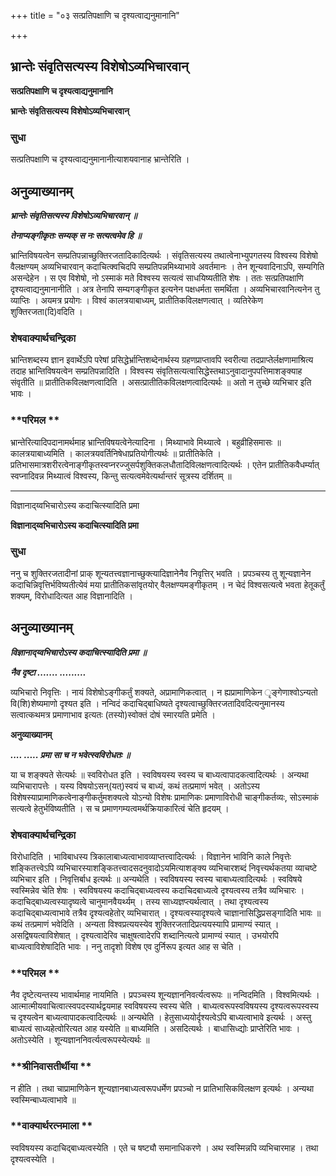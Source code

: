 +++
title = "०३ सत्प्रतिपक्षाणि च दृश्यत्वाद्यनुमानानि"

+++


## भ्रान्तेः संवृतिसत्यस्य विशेषोऽव्यभिचारवान्

**सत्प्रतिपक्षाणि च दृश्यत्वाद्यनुमानानि**

**भ्रान्तेः संवृतिसत्यस्य विशेषोऽव्यभिचारवान्**

### **सुधा**

सत्प्रतिपक्षाणि च दृश्यत्वाद्यनुमानानीत्याशयवानाह भ्रान्तेरिति ।

## **अनुव्याख्यानम्**

***भ्रान्तेः संवृतिसत्यस्य विशेषोऽव्यभिचारवान् ॥***

***तेनाप्यङ्गीकृतः सम्यक् स नः सत्यत्वमेव हि ॥***

भ्रान्तिविषयत्वेन सम्प्रतिपन्नाच्छुक्तिरजतादिकादित्यर्थः । संवृतिसत्यस्य तथात्वेनाभ्युपगतस्य विश्वस्य विशेषो वैलक्षण्यम् अव्यभिचारवान् कदाचित्क्वचिदपि सम्प्रतिपन्नमिथ्याभावे अवर्तमानः । तेन शून्यवादिनाऽपि, सम्यगिति असन्देहेन । स एव विशेषो, नो ऽस्माकं मते विश्वस्य सत्यत्वं साधयिष्यतीति शेषः । ततः सत्प्रतिपक्षाणि दृश्यत्वाद्यनुमानानीति । अत्र तेनापि सम्यगङ्गीकृत इत्यनेन पक्षधर्मता समर्थिता । अव्यभिचारवानित्यनेन तु व्याप्तिः । अयमत्र प्रयोगः । विश्वं कालत्रयाबाध्यम्, प्रातीतिकविलक्षणत्वात् । व्यतिरेकेण शुक्तिरजता(दि)वदिति ।

### **शेषवाक्यार्थचन्द्रिका**

भ्रान्तिशब्दस्य ज्ञान इवार्थेऽपि परेषां प्रसिद्धेर्भ्रान्तिशब्देनार्थस्य ग्रहणप्राप्तावपि स्वरीत्या तदप्राप्तेर्लक्षणामाश्रित्य तदाह भ्रान्तिविषयत्वेन सम्प्रतिपन्नादिति । विश्वस्य संवृतिसत्यत्वासिद्धेस्तथाऽनुवादानुपपत्तिमाशङ्क्याह संवृतीति ॥ प्रातीतिकविलक्षणत्वादिति । असत्प्रातीतिकविलक्षणत्वादित्यर्थः ॥ अतो न तुच्छे व्यभिचार इति भावः ।

### **परिमल **

भ्रान्तेरित्यादिपदानामर्थमाह भ्रान्तिविषयत्वेनेत्यादिना । मिथ्याभावे मिथ्यात्वे । बहुव्रीहिसमासः ॥ कालत्रयाबाध्यमिति । कालत्रयवर्तिनिषेधाप्रतियोगीत्यर्थः ॥ प्रातीतिकेति । प्रतिभासमात्रशरीरत्वेनाङ्गीकृतस्वप्नरज्जुसर्पशुक्तिकलधौतादिविलक्षणत्वादित्यर्थः । एतेन प्रातीतिकवैधर्म्यात् स्वप्नादिवन्न मिथ्यात्वं विश्वस्य, किन्तु सत्यत्वमेवेत्यर्थान्तरं सूत्रस्य दर्शितम् ॥

------------------------------------------------------------------------

विज्ञानाद्य्वभिचारोऽस्य कदाचित्स्यादिति प्रमा

**विज्ञानाद्य्वभिचारोऽस्य कदाचित्स्यादिति प्रमा**

### **सुधा**

ननु च शुक्तिरजतादीनां प्राक् शून्यतत्त्वज्ञानाच्छुक्त्यादिज्ञानेनैव निवृत्तिर् भवति । प्रपञ्चस्य तु शून्यज्ञानेन कदाचिन्निवृत्तिर्भविष्यतीत्येवं मया प्रातीतिकसांवृतयोर् वैलक्षण्यमङ्गीकृतम् । न चेदं विश्वसत्यत्वे भवता हेतूकर्तुं शक्यम्, विरोधादित्यत आह विज्ञानादिति ।

## **अनुव्याख्यानम्**

***विज्ञानाद्य्वभिचारोऽस्य कदाचित्स्यादिति प्रमा ॥***

***नैव दृष्टा ....... .........***

व्यभिचारो निवृत्तिः । नायं विशेषोऽङ्गीकर्तुं शक्यते, अप्रामाणिकत्वात् । न ह्यप्रामाणिकेन ृङ्गेणाश्वोऽन्यतो वि(शि)शेष्यमाणो दृश्यत इति । नन्विदं कदाचिद्बाधिष्यते दृश्यत्वाच्छुक्तिरजतादिवदित्यनुमानस्य सत्वात्कथमत्र प्रमाणाभाव इत्यतः (तस्यो)स्वोक्तं दोषं स्मारयति प्रमेति ।

**अनुव्याख्यानम्**

***.... ..... प्रमा सा च न भवेत्स्वविरोधतः ॥***

या च शङ्क्यते सेत्यर्थः ॥ स्वविरोधत इति । स्वविषयस्य स्वस्य च बाध्यत्वापादकत्वादित्यर्थः । अन्यथा व्यभिचारापत्तेः । यस्य विषयोऽसन्(यत्)स्वयं च बाध्यं, कथं तत्प्रमाणं भवेत् । अतोऽस्य विशेषस्याप्रामाणिकत्वेनाङ्गीकर्तुमशक्यत्वे योऽन्यो विशेषः प्रामाणिकः प्रमाणाविरोधी चाङ्गीकर्तव्यः, सोऽस्माकं सत्यत्वे हेतुर्भविष्यतीति । स च प्रमाणगम्यत्वमर्थक्रियाकारित्वं चेति हृदयम् ।

### **शेषवाक्यार्थचन्द्रिका**

विरोधादिति । भाविबाधस्य त्रिकालाबाध्यत्वाभावव्याप्तत्त्वादित्यर्थः । विज्ञानेन भाविनि काले निवृत्तेः शङ्कितत्त्वेऽपि व्यभिचारस्याशङ्कितत्त्वादसदनुवादोऽयमित्याशङ्क्य व्यभिचारशब्दं निवृत्त्यर्थकतया व्याचष्टे व्यभिचार इति । निवृत्तिर्बाध इत्यर्थः ॥ अन्यथेति । स्वविषयस्य स्वस्य चाबाध्यत्वादित्यर्थः । स्वविषये स्वस्मिन्नेव चेति शेषः । स्वविषयस्य कदाचिद्बाध्यत्वस्य कदाचिदबाध्यत्वे दृश्यत्वस्य तत्रैव व्यभिचारः । कदाचिद्बाध्यत्वस्यादृष्यत्वे चानुमानवैयर्थ्यम् । तस्य साध्यज्ञप्त्यर्थत्वात् । तथा दृश्यत्वस्य कदाचिद्बाध्यत्वाभावे तत्रैव दृश्यत्वहेतोर् व्यभिचारात् । दृश्यत्वस्यादृश्यत्वे चाज्ञानासिद्धिप्रसङ्गादिति भावः ॥ कथं तत्प्रमाणं भवेदिति । अन्यता विश्वप्रत्ययस्येव शुक्तिरजतादिप्रत्ययस्यापि प्रामाण्यं स्यात् । असद्विषयत्वाविशेषात् । दृश्यत्वादेरिव चाक्षुषत्वादेरपि शब्दानित्यत्वे प्रामाण्यं स्यात् । उभयोरपि बाध्यत्वाविशेषादिति भावः । ननु तादृशो विशेष एव दुर्निरूप इत्यत आह स चेति ।

### **परिमल **

नैव दृष्टेत्यन्तस्य भावार्थमाह नायमिति । प्रपञ्चस्य शून्यज्ञाननिवर्त्यत्वरूपः ॥ नन्विदमिति । विश्वमित्यर्थः । आत्मात्मीयवाचित्वात्स्वपदस्यार्थद्वयमाह स्वविषयस्य स्वस्य चेति । बाध्यत्वरूपस्वविषयस्य दृश्यत्वरूपस्वस्य च दृश्यत्वेन बाध्यत्वापादकत्वादित्यर्थः ॥ अन्यथेति । हेतुसाध्ययोर्दृश्यत्वेऽपि बाध्यत्वाभावे इत्यर्थः । अस्तु बाध्यत्वं साध्यहेत्वोरित्यत आह यस्येति ॥ बाध्यमिति । असदित्यर्थः । बाधासिध्द्योः प्राप्तेरिति भावः । अतोऽस्येति । शून्यज्ञाननिवर्त्यत्वरूपस्येत्यर्थः ॥

### **श्रीनिवासतीर्थीया **

न हीति । तथा चाप्रामाणिकेन शून्यज्ञानबाध्यत्वरूपधर्मेण प्रपञ्चो न प्रातिभासिकविलक्षण इत्यर्थः । अन्यथा स्वस्मिन्बाध्यत्वाभावे ॥

### **वाक्यार्थरत्नमाला **

स्वविषयस्य कदाचिद्बाध्यत्वस्येति । एते च षष्ट्यौ समानाधिकरणे । अथ स्वस्मिन्नपि व्यभिचारमाह । तथा दृश्यत्वस्येति ।

